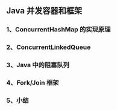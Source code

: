 ## Java 并发容器和框架 <!--{docsify-ignore}-->

### 1、ConcurrentHashMap 的实现原理

### 2、ConcurrentLinkedQueue

### 3、Java 中的阻塞队列

### 4、Fork/Join 框架

### 5、小结